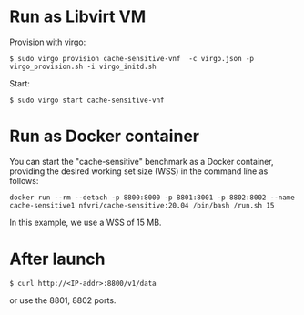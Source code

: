 # Run as Libvirt VM 

Provision with virgo: 

```console
$ sudo virgo provision cache-sensitive-vnf  -c virgo.json -p virgo_provision.sh -i virgo_initd.sh 
```

Start: 

```console
$ sudo virgo start cache-sensitive-vnf
```

# Run as Docker container

You can start the "cache-sensitive" benchmark as a Docker container, providing the desired working set size (WSS) in the command line as follows: 

``` 
docker run --rm --detach -p 8800:8000 -p 8801:8001 -p 8802:8002 --name cache-sensitive1 nfvri/cache-sensitive:20.04 /bin/bash /run.sh 15
```

In this example, we use a WSS of 15 MB.


# After launch

```console
$ curl http://<IP-addr>:8800/v1/data
```

or use the 8801, 8802 ports.
